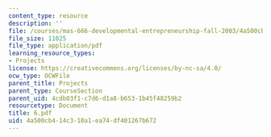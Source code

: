 ```yaml
---
content_type: resource
description: ''
file: /courses/mas-666-developmental-entrepreneurship-fall-2003/4a500cb414c310a1ea74df401267b672_6.pdf
file_size: 11025
file_type: application/pdf
learning_resource_types:
- Projects
license: https://creativecommons.org/licenses/by-nc-sa/4.0/
ocw_type: OCWFile
parent_title: Projects
parent_type: CourseSection
parent_uid: 4cdb03f1-c7d6-d1a8-b653-1b45f48259b2
resourcetype: Document
title: 6.pdf
uid: 4a500cb4-14c3-10a1-ea74-df401267b672
---
```

